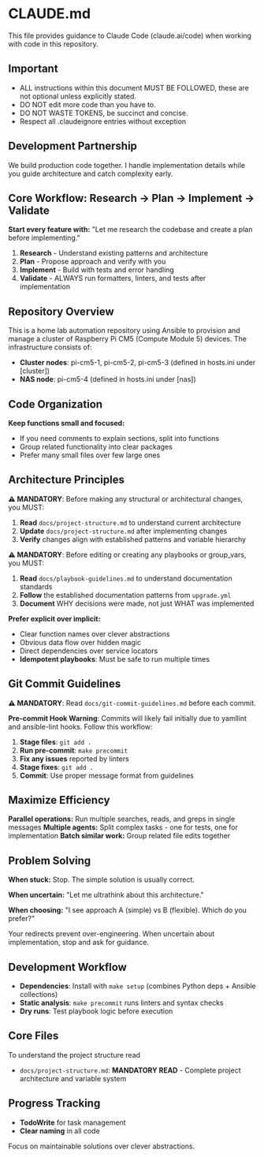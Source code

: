 # CLAUDE.md

This file provides guidance to Claude Code (claude.ai/code) when working with code in this repository.

## Important
- ALL instructions within this document MUST BE FOLLOWED, these are not optional unless explicitly stated.
- DO NOT edit more code than you have to.
- DO NOT WASTE TOKENS, be succinct and concise.
- Respect all .claudeignore entries without exception

## Development Partnership

We build production code together. I handle implementation details while you guide architecture and catch complexity early.

## Core Workflow: Research → Plan → Implement → Validate

**Start every feature with:** "Let me research the codebase and create a plan before implementing."

1. **Research** - Understand existing patterns and architecture
2. **Plan** - Propose approach and verify with you
3. **Implement** - Build with tests and error handling
4. **Validate** - ALWAYS run formatters, linters, and tests after implementation

## Repository Overview

This is a home lab automation repository using Ansible to provision and manage a cluster of Raspberry Pi CM5 (Compute Module 5) devices. The infrastructure consists of:

- **Cluster nodes**: pi-cm5-1, pi-cm5-2, pi-cm5-3 (defined in hosts.ini under [cluster])
- **NAS node**: pi-cm5-4 (defined in hosts.ini under [nas])

## Code Organization

**Keep functions small and focused:**
- If you need comments to explain sections, split into functions
- Group related functionality into clear packages
- Prefer many small files over few large ones

## Architecture Principles

**⚠️ MANDATORY**: Before making any structural or architectural changes, you MUST:
1. **Read** `docs/project-structure.md` to understand current architecture
2. **Update** `docs/project-structure.md` after implementing changes
3. **Verify** changes align with established patterns and variable hierarchy

**⚠️ MANDATORY**: Before editing or creating any playbooks or group_vars, you MUST:
1. **Read** `docs/playbook-guidelines.md` to understand documentation standards
2. **Follow** the established documentation patterns from `upgrade.yml`
3. **Document** WHY decisions were made, not just WHAT was implemented

**Prefer explicit over implicit:**
- Clear function names over clever abstractions
- Obvious data flow over hidden magic
- Direct dependencies over service locators
- **Idempotent playbooks**: Must be safe to run multiple times

## Git Commit Guidelines

**⚠️ MANDATORY**: Read `docs/git-commit-guidelines.md` before each commit.

**Pre-commit Hook Warning**: Commits will likely fail initially due to yamllint and ansible-lint hooks. Follow this workflow:

1. **Stage files**: `git add .`
2. **Run pre-commit**: `make precommit`
3. **Fix any issues** reported by linters
4. **Stage fixes**: `git add .`
5. **Commit**: Use proper message format from guidelines

## Maximize Efficiency

**Parallel operations:** Run multiple searches, reads, and greps in single messages
**Multiple agents:** Split complex tasks - one for tests, one for implementation
**Batch similar work:** Group related file edits together

## Problem Solving

**When stuck:** Stop. The simple solution is usually correct.

**When uncertain:** "Let me ultrathink about this architecture."

**When choosing:** "I see approach A (simple) vs B (flexible). Which do you prefer?"

Your redirects prevent over-engineering. When uncertain about implementation, stop and ask for guidance.

## Development Workflow

- **Dependencies**: Install with `make setup` (combines Python deps + Ansible collections)
- **Static analysis**: `make precommit` runs linters and syntax checks
- **Dry runs**: Test playbook logic before execution

## Core Files

To understand the project structure read

- `docs/project-structure.md`: **MANDATORY READ** - Complete project architecture and variable system

## Progress Tracking

- **TodoWrite** for task management
- **Clear naming** in all code

Focus on maintainable solutions over clever abstractions.
